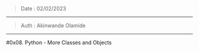 > Date : 02/02/2023
-----------------------------------------
> Auth : Akinwande Olamide
-----------------------------------------
#0x08. Python - More Classes and Objects
